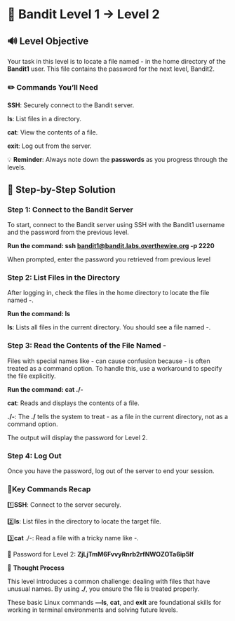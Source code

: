# 🎲 Bandit Level 1 → Level 2



## 🔊 Level Objective
Your task in this level is to locate a file named - in the home directory of the **Bandit1** user. This file contains the password for the next level, Bandit2.



### ✏️ Commands You’ll Need

**SSH**: Securely connect to the Bandit server.

**ls**: List files in a directory.

**cat**: View the contents of a file.

**exit**: Log out from the server.



💡 **Reminder**: Always note down the **passwords** as you progress through the levels.




## 📃 Step-by-Step Solution


### Step 1: Connect to the Bandit Server

To start, connect to the Bandit server using SSH with the Bandit1 username and the password from the previous level.

**Run the command: ssh bandit1@bandit.labs.overthewire.org -p 2220**


When prompted, enter the password you retrieved from previous level



### Step 2: List Files in the Directory


After logging in, check the files in the home directory to locate the file named -.

**Run the command: ls**


**ls**: Lists all files in the current directory. You should see a file named -.



### Step 3: Read the Contents of the File Named -


Files with special names like - can cause confusion because - is often treated as a command option. To handle this, use a workaround to specify the file explicitly.

**Run the command: cat ./-**


**cat**: Reads and displays the contents of a file.

**./-**: The **./** tells the system to treat - as a file in the current directory, not as a command option.

The output will display the password for Level 2.





### Step 4: Log Out

Once you have the password, log out of the server to end your session.



### :round_pushpin:Key Commands Recap

:one:**SSH**: Connect to the server securely.

:two:**ls**: List files in the directory to locate the target file.

:three:**cat** ./-: Read a file with a tricky name like -.

🔑 Password for Level 2: **ZjLjTmM6FvvyRnrb2rfNWOZOTa6ip5If**




🔎 **Thought Process**

This level introduces a common challenge: dealing with files that have unusual names. By using **./**, you ensure the file is treated properly.


These basic Linux commands **—ls**, **cat**, and **exit** are foundational skills for working in terminal environments and solving future levels.







